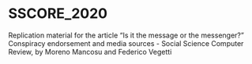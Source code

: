# SSCORE_2020
Replication material for the article “Is it the message or the messenger?” Conspiracy endorsement and media sources - Social Science Computer Review, by Moreno Mancosu and Federico Vegetti

